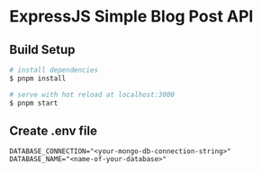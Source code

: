 # ExpressJS Simple Blog Post API

## Build Setup

```bash
# install dependencies
$ pnpm install

# serve with hot reload at localhost:3000
$ pnpm start
```

## Create .env file
```
DATABASE_CONNECTION="<your-mongo-db-connection-string>"
DATABASE_NAME="<name-of-your-database>"

```
